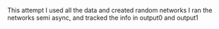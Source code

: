 This attempt I used all the data and created random networks
I ran the networks semi async, and tracked the info in output0 and output1